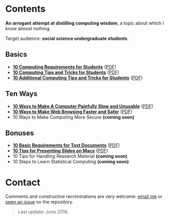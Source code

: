 # Contents

__An arrogant attempt at distilling computing wisdom__, a topic about which I know almost nothing.

Target audience: __social science undergraduate students__.

## Basics

- __[10 Computing Requirements for Students][student-requirements]__ 
([PDF][student-requirements-pdf])
- __[10 Computing Tips and Tricks for Students][computing-tricks-1]__ 
([PDF][computing-tricks-1-pdf])
- __[10 Additional Computing Tips and Tricks for Students][computing-tricks-2]__ 
([PDF][computing-tricks-2-pdf])

## Ten Ways

- __[10 Ways to Make A Computer Painfully Slow and Unusable][slow-computers]__ 
([PDF][slow-computers-pdf])
- __[10 Ways to Make Web Browsing Faster and Safer][web-browsers]__ 
([PDF][web-browsers-pdf])
- 10 Ways to Make Computing More Secure 
__(coming soon)__

## Bonuses

- __[10 Basic Requirements for Text Documents][text]__ 
([PDF][text-pdf])
- __[10 Tips for Presenting Slides on Macs][slides]__ 
([PDF][slides-pdf])
- 10 Tips for Handling Research Material 
__(coming soon)__
- 10 Steps to Learn Statistical Computing 
__(coming soon)__

[student-requirements]: 01-student-requirements/student-requirements.md
[student-requirements-pdf]: https://cdn.rawgit.com/briatte/computing/6489b8a5/01-student-requirements/student-requirements.pdf

[computing-tricks-1]: 02-computing-tricks-1/computing-tricks-1.md
[computing-tricks-1-pdf]: https://cdn.rawgit.com/briatte/computing/6489b8a5/02-computing-tricks-1/computing-tricks-1.pdf

[computing-tricks-2]: 03-computing-tricks-2/computing-tricks-2.md
[computing-tricks-2-pdf]: https://cdn.rawgit.com/briatte/computing/6489b8a5/03-computing-tricks-2/computing-tricks-2.pdf

[slow-computers]: 04-slow-computers/slow-computers.md
[slow-computers-pdf]: https://cdn.rawgit.com/briatte/computing/6489b8a5/04-slow-computers/slow-computers.pdf

[web-browsers]: 05-web-browsers/web-browsers.md
[web-browsers-pdf]: https://cdn.rawgit.com/briatte/computing/6489b8a5/05-web-browsers/web-browsers.pdf

[text]: 07-text-documents/text-documents.md
[text-pdf]: https://cdn.rawgit.com/briatte/computing/6489b8a5/07-text-documents/text-documents.pdf

[slides]: 08-slides-on-macs/slides-on-macs.md
[slides-pdf]: https://cdn.rawgit.com/briatte/computing/6489b8a5/08-slides-on-macs/slides-on-macs.pdf

# Contact

Comments and constructive recriminations are very welcome: 
[email me](mailto:f.briatte@gmail.com) or
[open an issue](https://github.com/briatte/computing/issues) on the repository.

> Last update: June 2018.

